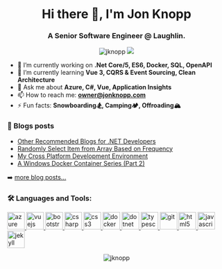 <h1 align="center">Hi there 👋, I'm Jon Knopp</h1>
<h3 align="center">A Senior Software Engineer @ Laughlin.</h3>
<p align="center">
  <img src="https://komarev.com/ghpvc/?username=jknopp" alt="jknopp" />
  <img src="https://img.shields.io/website?label=jonknopp.com&down_color=lightgrey&down_message=down&up_color=blue&up_message=up&url=https%3A%2F%2Fjonknopp.com"
</p>


- 🔭 I’m currently working on **.Net Core/5, ES6, Docker, SQL, OpenAPI**
- 🌱 I’m currently learning **Vue 3, CQRS & Event Sourcing, Clean Architecture**
- 💬 Ask me about **Azure, C#, Vue, Application Insights**
- 📫 How to reach me: **owner@jonknopp.com**
- ⚡ Fun facts: **Snowboarding🏂, Camping🏕, Offroading🏔**
<!-- - 👯 I’m looking to collaborate on ... -->
<!-- - 🤔 I’m looking for help with ... -->
<!-- - 😄 Pronouns: ... -->


### 📘 Blogs posts
<!-- BLOG-POST-LIST:START -->
- [Other Recommended Blogs for .NET Developers](https://jonknopp.com/dotnet/Other-Recommended-Blogs-for-NET-Developers/)
- [Randomly Select Item from Array Based on Frequency](https://jonknopp.com/javascript/Randomly-Select-Item-from-Array-Based-on-Frequency/)
- [My Cross Platform Development Environment](https://jonknopp.com/docker/My-Cross-Platform-Development-Environment/)
- [A Windows Docker Container Series (Part 2)](https://jonknopp.com/docker/A-Windows-Docker-Container-Series-(Part-2)/)
<!-- BLOG-POST-LIST:END -->

➡️ [more blog posts...](https://jonknopp.com)


### 🛠 Languages and Tools:

<a href="https://azure.microsoft.com/en-in/" target="_blank"> <img src="https://www.vectorlogo.zone/logos/microsoft_azure/microsoft_azure-icon.svg" alt="azure" width="40" height="40"/> </a> <a href="https://vuejs.org/" target="_blank"> <img src="https://devicon.dev/devicon.git/icons/vuejs/vuejs-original.svg" alt="vuejs" width="40" height="40"/> </a> <a href="https://getbootstrap.com" target="_blank"> <img src="https://devicons.github.io/devicon/devicon.git/icons/bootstrap/bootstrap-plain.svg" alt="bootstrap" width="40" height="40"/> </a> <a href="https://www.w3schools.com/cs/" target="_blank"> <img src="https://devicons.github.io/devicon/devicon.git/icons/csharp/csharp-original.svg" alt="csharp" width="40" height="40"/> </a> <a href="https://www.w3schools.com/css/" target="_blank"> <img src="https://devicons.github.io/devicon/devicon.git/icons/css3/css3-original-wordmark.svg" alt="css3" width="40" height="40"/> </a> <a href="https://www.docker.com/" target="_blank"> <img src="https://devicons.github.io/devicon/devicon.git/icons/docker/docker-original-wordmark.svg" alt="docker" width="40" height="40"/> </a> <a href="https://dotnet.microsoft.com/" target="_blank"> <img src="https://devicons.github.io/devicon/devicon.git/icons/dot-net/dot-net-original-wordmark.svg" alt="dotnet" width="40" height="40"/> </a> <a href="https://www.typescriptlang.org/" target="_blank"> <img src="https://devicons.github.io/devicon/devicon.git/icons/typescript/typescript-original.svg" alt="typescript" width="40" height="40"/> </a> <a href="https://git-scm.com/" target="_blank"> <img src="https://www.vectorlogo.zone/logos/git-scm/git-scm-icon.svg" alt="git" width="40" height="40"/> </a> <a href="https://www.w3.org/html/" target="_blank"> <img src="https://devicons.github.io/devicon/devicon.git/icons/html5/html5-original-wordmark.svg" alt="html5" width="40" height="40"/> </a> <a href="https://developer.mozilla.org/en-US/docs/Web/JavaScript" target="_blank"> <img src="https://devicons.github.io/devicon/devicon.git/icons/javascript/javascript-original.svg" alt="javascript" width="40" height="40"/> </a> <a href="https://jekyllrb.com/" target="_blank"> <img src="https://www.vectorlogo.zone/logos/jekyllrb/jekyllrb-icon.svg" alt="jekyll" width="40" height="40"/> </a>

<!--
### 📊 Some Stats
-->

<p align="center">
<img src="https://github-readme-stats.vercel.app/api?username=jknopp&show_icons=true&theme=dark&count_private=true" alt="jknopp" />
</p>

<!--
<p align="center">
<img src="https://github-readme-stats.vercel.app/api/top-langs/?username=jknopp&theme=dark&layout=compact" alt="jknopp" />
</p>
-->
